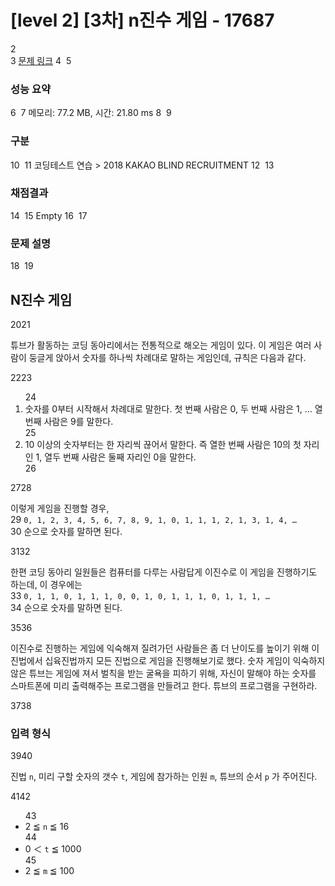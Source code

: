 
# [level 2] [3차] n진수 게임 - 17687 
2
​  
3
[문제 링크](https://school.programmers.co.kr/learn/courses/30/lessons/17687) 
4
​
5
### 성능 요약
6
​
7
메모리: 77.2 MB, 시간: 21.80 ms
8
​
9
### 구분
10
​
11
코딩테스트 연습 > 2018 KAKAO BLIND RECRUITMENT
12
​
13
### 채점결과
14
​
15
Empty
16
​
17
### 문제 설명
18
​
19
<h2>N진수 게임</h2>
20
​
21
<p>튜브가 활동하는 코딩 동아리에서는 전통적으로 해오는 게임이 있다. 이 게임은 여러 사람이 둥글게 앉아서 숫자를 하나씩 차례대로 말하는 게임인데, 규칙은 다음과 같다.</p>
22
​
23
<ol>
24
<li>숫자를 0부터 시작해서 차례대로 말한다. 첫 번째 사람은 0, 두 번째 사람은 1, … 열 번째 사람은 9를 말한다.</li>
25
<li>10 이상의 숫자부터는 한 자리씩 끊어서 말한다. 즉 열한 번째 사람은 10의 첫 자리인 1, 열두 번째 사람은 둘째 자리인 0을 말한다.</li>
26
</ol>
27
​
28
<p>이렇게 게임을 진행할 경우,<br>
29
<code>0, 1, 2, 3, 4, 5, 6, 7, 8, 9, 1, 0, 1, 1, 1, 2, 1, 3, 1, 4, …</code><br>
30
순으로 숫자를 말하면 된다.</p>
31
​
32
<p>한편 코딩 동아리 일원들은 컴퓨터를 다루는 사람답게 이진수로 이 게임을 진행하기도 하는데, 이 경우에는<br>
33
<code>0, 1, 1, 0, 1, 1, 1, 0, 0, 1, 0, 1, 1, 1, 0, 1, 1, 1, …</code><br>
34
순으로 숫자를 말하면 된다.</p>
35
​
36
<p>이진수로 진행하는 게임에 익숙해져 질려가던 사람들은 좀 더 난이도를 높이기 위해 이진법에서 십육진법까지 모든 진법으로 게임을 진행해보기로 했다. 숫자 게임이 익숙하지 않은 튜브는 게임에 져서 벌칙을 받는 굴욕을 피하기 위해, 자신이 말해야 하는 숫자를 스마트폰에 미리 출력해주는 프로그램을 만들려고 한다. 튜브의 프로그램을 구현하라.</p>
37
​
38
<h3>입력 형식</h3>
39
​
40
<p>진법 <code>n</code>,  미리 구할 숫자의 갯수 <code>t</code>, 게임에 참가하는 인원 <code>m</code>, 튜브의 순서 <code>p</code> 가 주어진다.</p>
41
​
42
<ul>
43
<li>2 ≦ <code>n</code> ≦ 16</li>
44
<li>0 ＜ <code>t</code> ≦ 1000</li>
45
<li>2 ≦ <code>m</code> ≦ 100</li>
